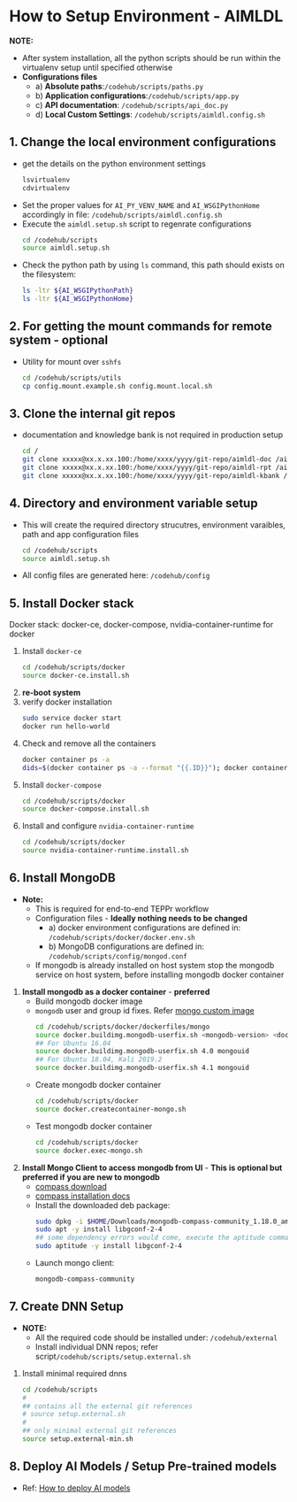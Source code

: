 # How to Setup Environment - AIMLDL

**NOTE:**
* After system installation, all the python scripts should be run within the virtualenv setup until specified otherwise
* **Configurations files**
  * a) **Absolute paths**:`/codehub/scripts/paths.py`
  * b) **Application configurations**:`/codehub/scripts/app.py`
  * c) **API documentation**: `/codehub/scripts/api_doc.py`
  * d) **Local Custom Settings**: `/codehub/scripts/aimldl.config.sh`


## 1. Change the local environment configurations

* get the details on the python environment settings
  ```bash
  lsvirtualenv
  cdvirtualenv
  ```
* Set the proper values for `AI_PY_VENV_NAME` and `AI_WSGIPythonHome` accordingly in file: `/codehub/scripts/aimldl.config.sh`
* Execute the `aimldl.setup.sh` script to regenrate configurations
  ```bash
  cd /codehub/scripts
  source aimldl.setup.sh
  ```
* Check the python path by using `ls` command, this path should exists on the filesystem:
  ```bash
  ls -ltr ${AI_WSGIPythonPath}
  ls -ltr ${AI_WSGIPythonHome}
  ```


## 2. For getting the mount commands for remote system - **optional**

* Utility for mount over `sshfs`
  ```bash
  cd /codehub/scripts/utils
  cp config.mount.example.sh config.mount.local.sh
  ```


## 3. Clone the internal git repos

* documentation and knowledge bank is not required in production setup
  ```bash
  cd /
  git clone xxxxx@xx.x.xx.100:/home/xxxx/yyyy/git-repo/aimldl-doc /aimldl-doc
  git clone xxxxx@xx.x.xx.100:/home/xxxx/yyyy/git-repo/aimldl-rpt /aimldl-rpt
  git clone xxxxx@xx.x.xx.100:/home/xxxx/yyyy/git-repo/aimldl-kbank /aimldl-kbank
  ```


## 4. Directory and environment variable setup

* This will create the required directory strucutres, environment varaibles, path and app configuration files
    ```bash
    cd /codehub/scripts
    source aimldl.setup.sh
    ```
* All config files are generated here: `/codehub/config`


## 5. Install Docker stack

Docker stack: docker-ce, docker-compose, nvidia-container-runtime for docker

1. Install `docker-ce`
    ```bash
    cd /codehub/scripts/docker
    source docker-ce.install.sh
    ```
2. **re-boot system**
3. verify docker installation
    ```bash
    sudo service docker start
    docker run hello-world
    ```
4. Check and remove all the containers
    ```bash
    docker container ps -a
    dids=$(docker container ps -a --format "{{.ID}}"); docker container rm $dids
    ```
5. Install `docker-compose`
    ```bash
    cd /codehub/scripts/docker
    source docker-compose.install.sh
    ```
6. Install and configure `nvidia-container-runtime`
    ```bash
    cd /codehub/scripts/docker
    source nvidia-container-runtime.install.sh
    ```


## 6. Install MongoDB

* **Note:**
  * This is required for end-to-end TEPPr workflow
  * Configuration files - **Ideally nothing needs to be changed**
    * a) docker environment configurations are defined in: `/codehub/scripts/docker/docker.env.sh`
    * b) MongoDB configurations are defined in: `/codehub/scripts/config/mongod.conf`
  * If mongodb is already installed on host system stop the mongodb service on host system, before installing mongodb docker container
1. **Install mongodb as a docker container** - **preferred**
    * Build mongodb docker image
    * `mongodb` user and group id fixes. Refer [mongo custom image](https://github.com/mangalbhaskar/mongo/tree/master/4.1) 
      ```bash
      cd /codehub/scripts/docker/dockerfiles/mongo
      source docker.buildimg.mongodb-userfix.sh <mongodb-version> <docker-image-tag>
      ## For Ubuntu 16.04
      source docker.buildimg.mongodb-userfix.sh 4.0 mongouid
      ## For Ubuntu 18.04, Kali 2019.2
      source docker.buildimg.mongodb-userfix.sh 4.1 mongouid
      ```
    * Create mongodb docker container
      ```bash
      cd /codehub/scripts/docker
      source docker.createcontainer-mongo.sh
      ```
    * Test mongodb docker container
      ```bash
      cd /codehub/scripts/docker
      source docker.exec-mongo.sh
      ```
2. **Install Mongo Client to access mongodb from UI** - **This is optional but preferred if you are new to mongodb**
    * [compass download](https://www.mongodb.com/products/compass)
    * [compass installation docs](https://docs.mongodb.com/compass/master/install/)
    * Install the downloaded deb package:
      ```bash
      sudo dpkg -i $HOME/Downloads/mongodb-compass-community_1.18.0_amd64.deb
      sudo apt -y install libgconf-2-4
      ## some dependency errors would come, execute the aptitude command and continue
      sudo aptitude -y install libgconf-2-4
      ```
    * Launch mongo client:
      ```bash
      mongodb-compass-community
      ```


## 7. Create DNN Setup

* **NOTE:**
  * All the required code should be installed under: `/codehub/external`
  * Install individual DNN repos; refer script`/codehub/scripts/setup.external.sh`

1. Install minimal required dnns
    ```bash
    cd /codehub/scripts
    #
    ## contains all the external git references
    # source setup.external.sh
    #
    ## only minimal external git references
    source setup.external-min.sh
    ```


## 8. Deploy AI Models / Setup Pre-trained models

* Ref: [How to deploy AI models](how_to_deploy_ai_models.md)
